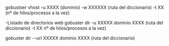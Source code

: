 gobustser vhost -u XXXX (dominio) -w XXXXXX (ruta del diccionario) -t XX (nº de hilos/procesos a la vez)

-Listado de directorios web 
gobuster dir -u XXXXX dominio XXXX (ruta del diccionario) -t XX  nº de hilos/procesos a la vez)

gobuster dir --url XXXXX dominio XXXX (ruta del diccionario)